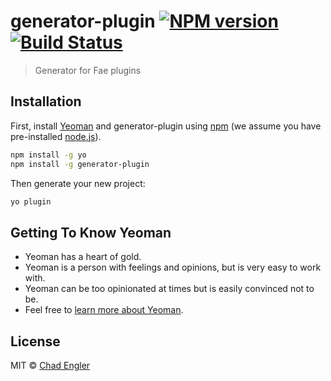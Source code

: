# generator-plugin [![NPM version][npm-image]][npm-url] [![Build Status][travis-image]][travis-url]
> Generator for Fae plugins

## Installation

First, install [Yeoman](http://yeoman.io) and generator-plugin using [npm](https://www.npmjs.com/) (we assume you have pre-installed [node.js](https://nodejs.org/)).

```bash
npm install -g yo
npm install -g generator-plugin
```

Then generate your new project:

```bash
yo plugin
```

## Getting To Know Yeoman

 * Yeoman has a heart of gold.
 * Yeoman is a person with feelings and opinions, but is very easy to work with.
 * Yeoman can be too opinionated at times but is easily convinced not to be.
 * Feel free to [learn more about Yeoman](http://yeoman.io/).

## License

MIT © [Chad Engler](https://github.com/englercj)


[npm-image]: https://badge.fury.io/js/%40fae%2Fgenerator-plugin.svg
[npm-url]: https://npmjs.org/package/@fae/generator-plugin
[travis-image]: https://travis-ci.org/Fae/generator-plugin.svg?branch=master
[travis-url]: https://travis-ci.org/Fae/generator-plugin
